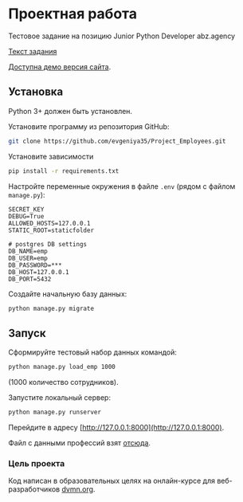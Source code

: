 # Проектная работа
Тестовое задание на позицию Junior Python Developer abz.agency

[Текст задания](https://drive.google.com/file/d/1qUzx0m_Koj83k_G8BScCNK7opazbuDzk/view)


[Доступна демо версия сайта](https://santa.spin-one.ru/).


## Установка
Python 3+ должен быть установлен.

Установите программу из репозитория GitHub:
```bash
git clone https://github.com/evgeniya35/Project_Employees.git

```

Установите зависимости
```bash
pip install -r requirements.txt
```
Настройте переменные окружения в файле `.env` (рядом с файлом `manage.py`):
```
SECRET_KEY
DEBUG=True
ALLOWED_HOSTS=127.0.0.1
STATIC_ROOT=staticfolder

# postgres DB settings
DB_NAME=emp
DB_USER=emp
DB_PASSWORD=***
DB_HOST=127.0.0.1
DB_PORT=5432
```

Создайте начальную базу данных:
```bash
python manage.py migrate
```

## Запуск

Сформируйте тестовый набор данных командой:
```bash
python manage.py load_emp 1000
```
(1000 количество сотрудников).

Запустите локальный сервер:
```bash
python manage.py runserver
```
Перейдите в адресу [http://127.0.0.1:8000](http://127.0.0.1:8000).


Файл с данными профессий взят [отсюда](https://github.com/johnlsheridan/occupations.git).


### Цель проекта

Код написан в образовательных целях на онлайн-курсе для веб-разработчиков [dvmn.org](https://dvmn.org/).